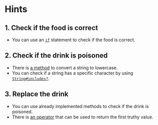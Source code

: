 # Hints

## 1. Check if the food is correct

- You can use an [`if`][if] statement to check if the food is correct.

## 2. Check if the drink is poisoned

- There is [a method][downcase] to convert a string to lowercase.
- You can check if a string has a specific character by using [`String#includes?`][includes?].

## 3. Replace the drink

- You can use already implemented methods to check if the drink is poisoned.
- There is [an operator][or] that can be used to return the first truthy value.


[if]: https://crystal-lang.org/reference/latest/syntax_and_semantics/if.html
[downcase]: https://crystal-lang.org/api/latest/String.html#downcase%28options%3AUnicode%3A%3ACaseOptions%3D%3Anone%29%3AString-instance-method
[includes?]: https://crystal-lang.org/api/latest/String.html#includes%3F%28search%3AChar%7CString%29%3ABool-instance-method
[or]: https://crystal-lang.org/reference/latest/syntax_and_semantics/or.html
